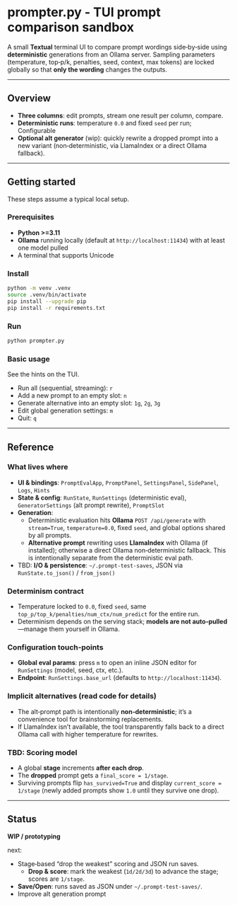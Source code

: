 # prompter.py - TUI prompt comparison sandbox

A small **Textual** terminal UI to compare prompt wordings side‑by‑side using **deterministic** generations from an Ollama server. Sampling parameters (temperature, top‑p/k, penalties, seed, context, max tokens) are locked globally so that **only the wording** changes the outputs. 

---

## Overview

- **Three columns**: edit prompts, stream one result per column, compare.
- **Deterministic runs**: temperature `0.0` and fixed `seed` per run; Configurable
- **Optional alt generator** (wip): quickly rewrite a dropped prompt into a new variant (non‑deterministic, via LlamaIndex or a direct Ollama fallback).

---

## Getting started

These steps assume a typical local setup.

### Prerequisites

- **Python >=3.11**
- **Ollama** running locally (default at `http://localhost:11434`) with at least one model pulled
- A terminal that supports Unicode

### Install

```bash
python -m venv .venv
source .venv/bin/activate
pip install --upgrade pip
pip install -r requirements.txt
```

### Run

```bash
python prompter.py
```

### Basic usage

See the hints on the TUI.

- Run all (sequential, streaming): `r`
- Add a new prompt to an empty slot: `n`
- Generate alternative into an empty slot: `1g`, `2g`, `3g`
- Edit global generation settings: `m`
- Quit: `q`

---

## Reference

### What lives where

- **UI & bindings**: `PromptEvalApp`, `PromptPanel`, `SettingsPanel`, `SidePanel`, `Logs`, `Hints`
- **State & config**: `RunState`, `RunSettings` (deterministic eval), `GeneratorSettings` (alt prompt rewrite), `PromptSlot`
- **Generation**:
  - Deterministic evaluation hits **Ollama** `POST /api/generate` with `stream=True`, `temperature=0.0`, fixed `seed`, and global options shared by all prompts.
  - **Alternative prompt** rewriting uses **LlamaIndex** with Ollama (if installed); otherwise a direct Ollama non‑deterministic fallback. This is intentionally separate from the deterministic eval path.
- TBD: **I/O & persistence**: `~/.prompt-test-saves`, JSON via `RunState.to_json()` / `from_json()`

### Determinism contract

- Temperature locked to `0.0`, fixed `seed`, same `top_p/top_k/penalties/num_ctx/num_predict` for the entire run.
- Determinism depends on the serving stack; **models are not auto‑pulled**—manage them yourself in Ollama.

### Configuration touch‑points

- **Global eval params**: press `m` to open an inline JSON editor for `RunSettings` (model, seed, ctx, etc.).
- **Endpoint**: `RunSettings.base_url` (defaults to `http://localhost:11434`).

### Implicit alternatives (read code for details)

- The alt‑prompt path is intentionally **non‑deterministic**; it’s a convenience tool for brainstorming replacements.
- If LlamaIndex isn’t available, the tool transparently falls back to a direct Ollama call with higher temperature for rewrites.

### TBD: Scoring model

- A global **stage** increments **after each drop**.
- The **dropped** prompt gets a `final_score = 1/stage`.
- Surviving prompts flip `has_survived=True` and display `current_score = 1/stage` (newly added prompts show `1.0` until they survive one drop).

---

## Status

**WIP / prototyping**

next:

- Stage‑based “drop the weakest” scoring and JSON run saves.
    - **Drop & score**: mark the weakest (`1d/2d/3d`) to advance the stage; scores are `1/stage`.
- **Save/Open**: runs saved as JSON under `~/.prompt-test-saves/`.
- Improve alt generation prompt

